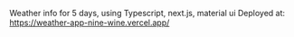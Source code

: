 Weather info for 5 days, using Typescript, next.js, material ui
Deployed at: https://weather-app-nine-wine.vercel.app/
